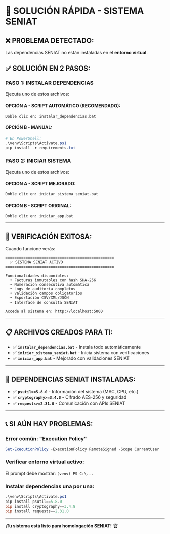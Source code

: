 # 🚀 SOLUCIÓN RÁPIDA - SISTEMA SENIAT

## ❌ PROBLEMA DETECTADO:
Las dependencias SENIAT no están instaladas en el **entorno virtual**.

## ✅ SOLUCIÓN EN 2 PASOS:

### **PASO 1: INSTALAR DEPENDENCIAS**
Ejecuta uno de estos archivos:

#### **OPCIÓN A - SCRIPT AUTOMÁTICO (RECOMENDADO):**
```
Doble clic en: instalar_dependencias.bat
```

#### **OPCIÓN B - MANUAL:**
```powershell
# En PowerShell:
.\venv\Scripts\Activate.ps1
pip install -r requirements.txt
```

### **PASO 2: INICIAR SISTEMA**
Ejecuta uno de estos archivos:

#### **OPCIÓN A - SCRIPT MEJORADO:**
```
Doble clic en: iniciar_sistema_seniat.bat
```

#### **OPCIÓN B - SCRIPT ORIGINAL:**
```
Doble clic en: iniciar_app.bat
```

---

## 🎯 VERIFICACIÓN EXITOSA:

Cuando funcione verás:
```
================================================
  ✅ SISTEMA SENIAT ACTIVO
================================================

Funcionalidades disponibles:
  • Facturas inmutables con hash SHA-256
  • Numeración consecutiva automática
  • Logs de auditoría completos
  • Validación campos obligatorios
  • Exportación CSV/XML/JSON
  • Interface de consulta SENIAT

Accede al sistema en: http://localhost:5000
```

---

## 📋 ARCHIVOS CREADOS PARA TI:

- ✅ **`instalar_dependencias.bat`** - Instala todo automáticamente
- ✅ **`iniciar_sistema_seniat.bat`** - Inicia sistema con verificaciones
- ✅ **`iniciar_app.bat`** - Mejorado con validaciones SENIAT

---

## 🔧 DEPENDENCIAS SENIAT INSTALADAS:

- ✅ **`psutil>=5.8.0`** - Información del sistema (MAC, CPU, etc.)
- ✅ **`cryptography>=3.4.8`** - Cifrado AES-256 y seguridad
- ✅ **`requests>=2.31.0`** - Comunicación con APIs SENIAT

---

## 📞 SI AÚN HAY PROBLEMAS:

### **Error común: "Execution Policy"**
```powershell
Set-ExecutionPolicy -ExecutionPolicy RemoteSigned -Scope CurrentUser
```

### **Verificar entorno virtual activo:**
El prompt debe mostrar: `(venv) PS C:\...`

### **Instalar dependencias una por una:**
```powershell
.\venv\Scripts\Activate.ps1
pip install psutil==5.8.0
pip install cryptography==3.4.8
pip install requests==2.31.0
```

---

**¡Tu sistema está listo para homologación SENIAT!** 🏆 